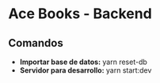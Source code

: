 # Ace Books - Backend

## Comandos

- **Importar base de datos:** yarn reset-db
- **Servidor para desarrollo:** yarn start:dev
